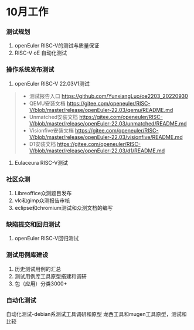# 10月工作

### 测试规划

1. openEuler RISC-V的测试与质量保证
2. RISC-V oE 自动化测试

### 操作系统发布测试

1. openEuler RISC-V 22.03V1测试

> - 测试报告入口 https://github.com/YunxiangLuo/oe2203_20220930
> - QEMU安装文档 https://gitee.com/openeuler/RISC-V/blob/master/release/openEuler-22.03/qemu/README.md
> - Unmatched安装文档 https://gitee.com/openeuler/RISC-V/blob/master/release/openEuler-22.03/unmatched/README.md
> - Visionfive安装文档 https://gitee.com/openeuler/RISC-V/blob/master/release/openEuler-22.03/visionfive/README.md
> - D1安装文档 https://gitee.com/openeuler/RISC-V/blob/master/release/openEuler-22.03/d1/README.md

1. Eulaceura RISC-V测试

### 社区众测

1. Libreoffice众测题目发布
2. vlc和gimp众测报告审核
3. eclipse和chromium测试和众测文档的编写

### 缺陷提交和回归测试

1. openEuler RISC-V回归测试

### 测试用例库建设

1. 历史测试用例的汇总
2. 测试用例库工具原型搭建和调研
3. 包（应用）分类3000+

### 自动化测试

自动化测试-debian系测试工具调研和原型 龙西工具和mugen工具原型，测试和比较